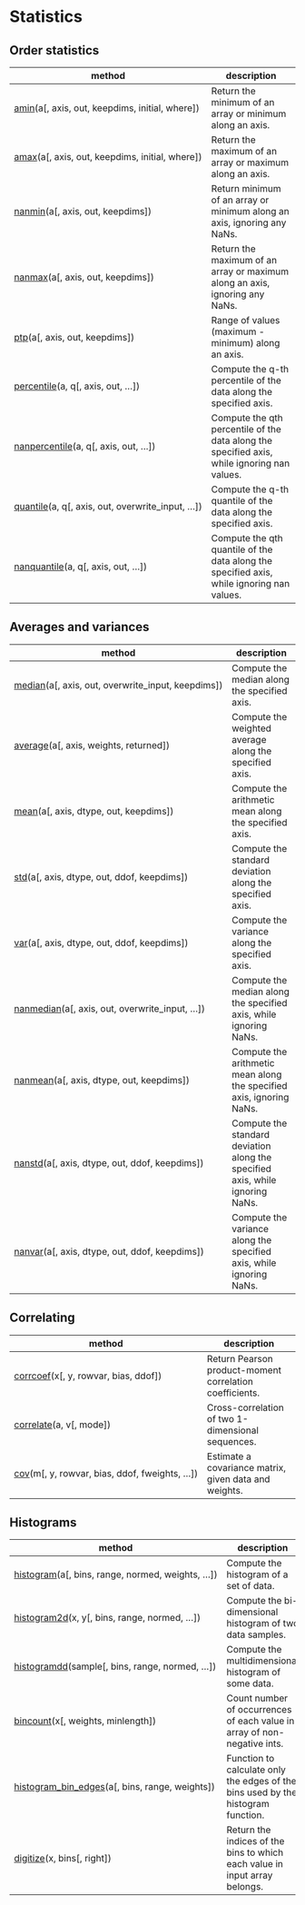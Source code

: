 # Statistics

## Order statistics

method | description
---|---
[amin](generated/numpy.amin.html#numpy.amin)(a[, axis, out, keepdims, initial, where]) | Return the minimum of an array or minimum along an axis.
[amax](generated/numpy.amax.html#numpy.amax)(a[, axis, out, keepdims, initial, where]) | Return the maximum of an array or maximum along an axis.
[nanmin](generated/numpy.nanmin.html#numpy.nanmin)(a[, axis, out, keepdims]) | Return minimum of an array or minimum along an axis, ignoring any NaNs.
[nanmax](generated/numpy.nanmax.html#numpy.nanmax)(a[, axis, out, keepdims]) | Return the maximum of an array or maximum along an axis, ignoring any NaNs.
[ptp](generated/numpy.ptp.html#numpy.ptp)(a[, axis, out, keepdims]) | Range of values (maximum - minimum) along an axis.
[percentile](generated/numpy.percentile.html#numpy.percentile)(a, q[, axis, out, …]) | Compute the q-th percentile of the data along the specified axis.
[nanpercentile](generated/numpy.nanpercentile.html#numpy.nanpercentile)(a, q[, axis, out, …]) | Compute the qth percentile of the data along the specified axis, while ignoring nan values.
[quantile](generated/numpy.quantile.html#numpy.quantile)(a, q[, axis, out, overwrite_input, …]) | Compute the q-th quantile of the data along the specified axis.
[nanquantile](generated/numpy.nanquantile.html#numpy.nanquantile)(a, q[, axis, out, …]) | Compute the qth quantile of the data along the specified axis, while ignoring nan values.

## Averages and variances

method | description
---|---
[median](generated/numpy.median.html#numpy.median)(a[, axis, out, overwrite_input, keepdims]) | Compute the median along the specified axis.
[average](generated/numpy.average.html#numpy.average)(a[, axis, weights, returned]) | Compute the weighted average along the specified axis.
[mean](generated/numpy.mean.html#numpy.mean)(a[, axis, dtype, out, keepdims]) | Compute the arithmetic mean along the specified axis.
[std](generated/numpy.std.html#numpy.std)(a[, axis, dtype, out, ddof, keepdims]) | Compute the standard deviation along the specified axis.
[var](generated/numpy.var.html#numpy.var)(a[, axis, dtype, out, ddof, keepdims]) | Compute the variance along the specified axis.
[nanmedian](generated/numpy.nanmedian.html#numpy.nanmedian)(a[, axis, out, overwrite_input, …]) | Compute the median along the specified axis, while ignoring NaNs.
[nanmean](generated/numpy.nanmean.html#numpy.nanmean)(a[, axis, dtype, out, keepdims]) | Compute the arithmetic mean along the specified axis, ignoring NaNs.
[nanstd](generated/numpy.nanstd.html#numpy.nanstd)(a[, axis, dtype, out, ddof, keepdims]) | Compute the standard deviation along the specified axis, while ignoring NaNs.
[nanvar](generated/numpy.nanvar.html#numpy.nanvar)(a[, axis, dtype, out, ddof, keepdims]) | Compute the variance along the specified axis, while ignoring NaNs.

## Correlating

method | description
---|---
[corrcoef](generated/numpy.corrcoef.html#numpy.corrcoef)(x[, y, rowvar, bias, ddof]) | Return Pearson product-moment correlation coefficients.
[correlate](generated/numpy.correlate.html#numpy.correlate)(a, v[, mode]) | Cross-correlation of two 1-dimensional sequences.
[cov](generated/numpy.cov.html#numpy.cov)(m[, y, rowvar, bias, ddof, fweights, …]) | Estimate a covariance matrix, given data and weights.

## Histograms

method | description
---|---
[histogram](generated/numpy.histogram.html#numpy.histogram)(a[, bins, range, normed, weights, …]) | Compute the histogram of a set of data.
[histogram2d](generated/numpy.histogram2d.html#numpy.histogram2d)(x, y[, bins, range, normed, …]) | Compute the bi-dimensional histogram of two data samples.
[histogramdd](generated/numpy.histogramdd.html#numpy.histogramdd)(sample[, bins, range, normed, …]) | Compute the multidimensional histogram of some data.
[bincount](generated/numpy.bincount.html#numpy.bincount)(x[, weights, minlength]) | Count number of occurrences of each value in array of non-negative ints.
[histogram_bin_edges](generated/numpy.histogram_bin_edges.html#numpy.histogram_bin_edges)(a[, bins, range, weights]) | Function to calculate only the edges of the bins used by the histogram function.
[digitize](generated/numpy.digitize.html#numpy.digitize)(x, bins[, right]) | Return the indices of the bins to which each value in input array belongs.

